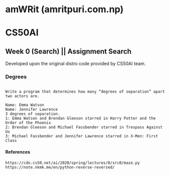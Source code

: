 # amWRit (amritpuri.com.np)

# CS50AI
## Week 0 (Search) || Assignment Search

Developed upon the original distro code provided by CS50AI team.
### Degrees
````

Write a program that determines how many “degrees of separation” apart two actors are.

Name: Emma Watson
Name: Jennifer Lawrence
3 degrees of separation.
1: Emma Watson and Brendan Gleeson starred in Harry Potter and the Order of the Phoenix
2: Brendan Gleeson and Michael Fassbender starred in Trespass Against Us
3: Michael Fassbender and Jennifer Lawrence starred in X-Men: First Class
````

#### References
````
https://cdn.cs50.net/ai/2020/spring/lectures/0/src0/maze.py
https://note.nkmk.me/en/python-reverse-reversed/
````
